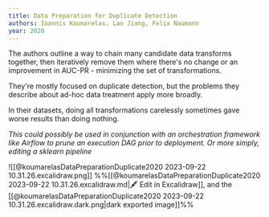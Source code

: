 ```yaml
---
title: Data Preparation for Duplicate Detection
authors: Ioannis Koumarelas, Lan Jiang, Felix Naumann
year: 2020
---
```


The authors outline a way to chain many candidate data transforms together, then iteratively remove them where there's no change or an improvement in AUC-PR - minimizing the set of transformations.

They're mostly focused on duplicate detection, but the problems they describe about ad-hoc data treatment apply more broadly.

In their datasets, doing all transformations carelessly sometimes gave worse results than doing nothing. 

_This could possibly be used in conjunction with an orchestration framework like Airflow to prune an execution DAG prior to deployment. Or more simply, editing a sklearn pipeline_

![[@koumarelasDataPreparationDuplicate2020 2023-09-22 10.31.26.excalidraw.png]]
%%[[@koumarelasDataPreparationDuplicate2020 2023-09-22 10.31.26.excalidraw.md|🖋 Edit in Excalidraw]], and the [[@koumarelasDataPreparationDuplicate2020 2023-09-22 10.31.26.excalidraw.dark.png|dark exported image]]%%